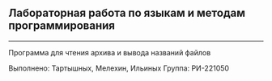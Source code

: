 ## Лабораторная работа по языкам и методам программирования
****
Программа для чтения архива и вывода названий файлов

Выполнено: Тартышных, Мелехин, Ильиных
Группа: РИ-221050
